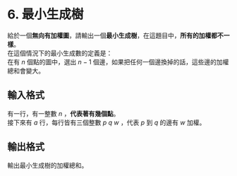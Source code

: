 # 6. 最小生成樹
給於一個**無向有加權圖**，請輸出一個**最小生成樹**，在這題目中，**所有的加權都不一樣**。<br>
在這個情況下的最小生成數的定義是：<br>
在有 $n$ 個點的圖中，選出 $n-1$ 個邊，如果把任何一個邊換掉的話，這些邊的加權總和會變大。

## 輸入格式
有一行，有一整數 $n$ ，**代表著有幾個點**。<br>
接下來有 $a$ 行，每行皆有三個整數 $p$ $q$ $w$ ，代表 $p$ 到 $q$ 的邊有 $w$ 加權。

## 輸出格式
輸出最小生成樹的加權總和。

